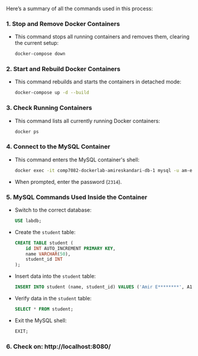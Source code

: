Here’s a summary of all the commands used in this process:

### 1. **Stop and Remove Docker Containers**
   - This command stops all running containers and removes them, clearing the current setup:
     ```bash
     docker-compose down
     ```

### 2. **Start and Rebuild Docker Containers**
   - This command rebuilds and starts the containers in detached mode:
     ```bash
     docker-compose up -d --build
     ```

### 3. **Check Running Containers**
   - This command lists all currently running Docker containers:
     ```bash
     docker ps
     ```

### 4. **Connect to the MySQL Container**
   - This command enters the MySQL container's shell:
     ```bash
     docker exec -it comp7082-dockerlab-amireskandari-db-1 mysql -u am-eskandari -p
     ```
   - When prompted, enter the password (`2314`).

### 5. **MySQL Commands Used Inside the Container**
   - Switch to the correct database:
     ```sql
     USE labdb;
     ```
   - Create the `student` table:
     ```sql
     CREATE TABLE student (
         id INT AUTO_INCREMENT PRIMARY KEY,
         name VARCHAR(50),
         student_id INT
     );
     ```
   - Insert data into the `student` table:
     ```sql
     INSERT INTO student (name, student_id) VALUES ('Amir E********', A118****);
     ```
   - Verify data in the `student` table:
     ```sql
     SELECT * FROM student;
     ```
   - Exit the MySQL shell:
     ```sql
     EXIT;
     ```

### 6. **Check on: http://localhost:8080/**